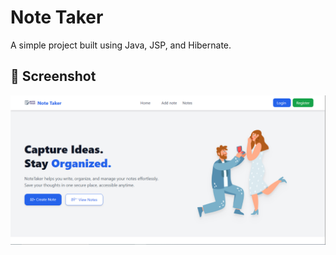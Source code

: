 # Note Taker
A simple project built using Java, JSP, and Hibernate.

## 📸 Screenshot
![Contact List Screenshot](note.png)
